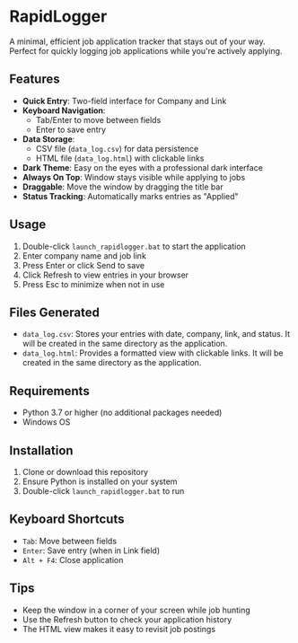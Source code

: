 # RapidLogger

A minimal, efficient job application tracker that stays out of your way. Perfect for quickly logging job applications while you're actively applying.

## Features

- **Quick Entry**: Two-field interface for Company and Link
- **Keyboard Navigation**: 
  - Tab/Enter to move between fields
  - Enter to save entry
- **Data Storage**:
  - CSV file (`data_log.csv`) for data persistence
  - HTML file (`data_log.html`) with clickable links
- **Dark Theme**: Easy on the eyes with a professional dark interface
- **Always On Top**: Window stays visible while applying to jobs
- **Draggable**: Move the window by dragging the title bar
- **Status Tracking**: Automatically marks entries as "Applied"

## Usage

1. Double-click `launch_rapidlogger.bat` to start the application
2. Enter company name and job link
3. Press Enter or click Send to save
4. Click Refresh to view entries in your browser
5. Press Esc to minimize when not in use

## Files Generated

- `data_log.csv`: Stores your entries with date, company, link, and status. It will be created in the same directory as the application.
- `data_log.html`: Provides a formatted view with clickable links. It will be created in the same directory as the application.

## Requirements

- Python 3.7 or higher (no additional packages needed)
- Windows OS

## Installation

1. Clone or download this repository
2. Ensure Python is installed on your system
3. Double-click `launch_rapidlogger.bat` to run

## Keyboard Shortcuts

- `Tab`: Move between fields
- `Enter`: Save entry (when in Link field)
- `Alt + F4`: Close application

## Tips

- Keep the window in a corner of your screen while job hunting
- Use the Refresh button to check your application history
- The HTML view makes it easy to revisit job postings 